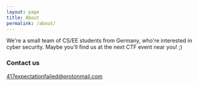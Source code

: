 ```yaml
---
layout: page
title: About
permalink: /about/
---
```


We're a small team of CS/EE students from Germany, who're interested in cyber security.
Maybe you'll find us at the next CTF event near you! ;)

### Contact us

[417expectationfailed@protonmail.com](mailto:417expectationfailed@protonmail.com)
